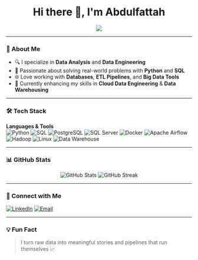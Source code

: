 <h1 align="center">Hi there 👋, I'm Abdulfattah </h1>

<p align="center">
  <img src="https://readme-typing-svg.demolab.com/?lines=Lover%20of%20Data%20&%20Automation;Always%20Learning%20and%20Building...&center=true&width=500&height=30">
</p>

---

### 🧠 About Me

- 🔍 I specialize in **Data Analysis** and **Data Engineering**
- 🐍 Passionate about solving real-world problems with **Python** and **SQL**
- 🌐 Love working with **Databases**, **ETL Pipelines**, and **Big Data Tools**
- 🚀 Currently enhancing my skills in **Cloud Data Engineering** & **Data Warehousing**

---

### 🛠️ Tech Stack

**Languages & Tools**  
![Python](https://img.shields.io/badge/Python-3776AB?style=flat&logo=python&logoColor=white)
![SQL](https://img.shields.io/badge/SQL-025E8C?style=flat&logo=postgresql&logoColor=white)
![PostgreSQL](https://img.shields.io/badge/Postgres-336791?style=flat&logo=postgresql&logoColor=white)
![SQL Server](https://img.shields.io/badge/SQL_Server-CC2927?style=flat&logo=microsoft-sql-server&logoColor=white)
![Docker](https://img.shields.io/badge/Docker-2496ED?style=flat&logo=docker&logoColor=white)
![Apache Airflow](https://img.shields.io/badge/Airflow-017CEE?style=flat&logo=apache-airflow&logoColor=white)
![Hadoop](https://img.shields.io/badge/Hadoop-66CCFF?style=flat&logo=apache-hadoop&logoColor=black)
![Linux](https://img.shields.io/badge/Linux-FCC624?style=flat&logo=linux&logoColor=black)
![Data Warehouse](https://img.shields.io/badge/Data%20Warehouse-217346?style=flat)

---

### 📊 GitHub Stats

<p align="center">
  <img src="https://github-readme-stats.vercel.app/api?username=abdulfattah125&show_icons=true&theme=radical" alt="GitHub Stats" />
  <img src="https://github-readme-streak-stats.demolab.com/?user=abdulfattah125&theme=radical" alt="GitHub Streak" />

</p>


---

### 🔗 Connect with Me

[![LinkedIn](https://img.shields.io/badge/LinkedIn-blue?logo=linkedin&style=flat&logoColor=white)]([(https://www.linkedin.com/in/abdulfattah-gamal/)])
[![Email](https://img.shields.io/badge/Gmail-D14836?style=flat&logo=gmail&logoColor=white)](btabdulfattahgamal@gmail.com)

---

### 💡 Fun Fact
> I turn raw data into meaningful stories and pipelines that run themselves 📈
